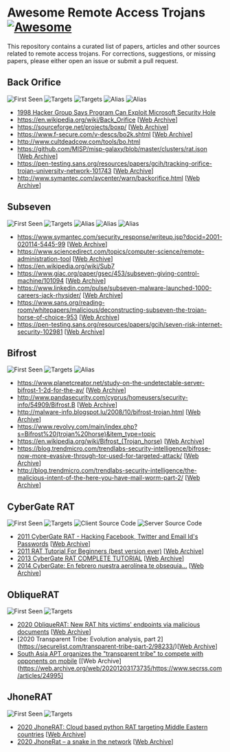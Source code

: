 # Awesome Remote Access Trojans [![Awesome](https://awesome.re/badge.svg)](https://awesome.re)

This repository contains a curated list of papers, articles and other sources related to remote access trojans. For corrections, suggestions, or missing papers, please either open an issue or submit a pull request.

## Back Orifice
![First Seen](https://img.shields.io/badge/Year-1998-blue) ![Targets](https://img.shields.io/badge/Targets-Windows-orange) ![Targets](https://img.shields.io/badge/Targets-Unix-orange) ![Alias](https://img.shields.io/badge/Alias-BO2K-503040) ![Alias](https://img.shields.io/badge/Alias-Body%20Odour-503040) 

* [1998 Hacker Group Says Program Can Exploit Microsoft Security Hole](https://archive.nytimes.com/www.nytimes.com/library/tech/98/08/cyber/articles/04hacker.html)
* https://en.wikipedia.org/wiki/Back_Orifice [[Web Archive](https://web.archive.org/web/20200429081647/https://en.wikipedia.org/wiki/Back_Orifice)] 
* https://sourceforge.net/projects/boxp/ [[Web Archive](https://web.archive.org/web/20160731115412/https://sourceforge.net/projects/boxp/)] 
* https://www.f-secure.com/v-descs/bo2k.shtml [[Web Archive](https://web.archive.org/web/20191227143749/https://www.f-secure.com/v-descs/bo2k.shtml)] 
* http://www.cultdeadcow.com/tools/bo.html
* https://github.com/MISP/misp-galaxy/blob/master/clusters/rat.json [[Web Archive](https://web.archive.org/web/20200518134647/https://github.com/MISP/misp-galaxy/blob/master/clusters/rat.json)] 
* https://pen-testing.sans.org/resources/papers/gcih/tracking-orifice-trojan-university-network-101743 [[Web Archive](https://web.archive.org/web/20190608080456/https://pen-testing.sans.org/resources/papers/gcih/tracking-orifice-trojan-university-network-101743)]
* http://www.symantec.com/avcenter/warn/backorifice.html [[Web Archive](https://web.archive.org/web/20190608080457/http://www.symantec.com/avcenter/warn/backorifice.html)] 

## Subseven
![First Seen](https://img.shields.io/badge/Year-1999-blue) ![Targets](https://img.shields.io/badge/Targets-Windows-orange) ![Alias](https://img.shields.io/badge/Alias-Sub7-503040) ![Alias](https://img.shields.io/badge/Alias-Backdoor%20G-503040) ![Alias](https://img.shields.io/badge/Alias-Sub7Server-503040) 

* https://www.symantec.com/security_response/writeup.jsp?docid=2001-020114-5445-99 [[Web Archive](https://web.archive.org/web/20190211200320/https://www.symantec.com/security-center/writeup/2001-020114-5445-99)] 
* https://www.sciencedirect.com/topics/computer-science/remote-administration-tool [[Web Archive](https://web.archive.org/web/20201008145609/https://www.sciencedirect.com/topics/computer-science/remote-administration-tool)] 
* https://en.wikipedia.org/wiki/Sub7
* https://www.giac.org/paper/gsec/453/subseven-giving-control-machine/101094 [[Web Archive](https://web.archive.org/web/20201008145832/https://www.giac.org/paper/gsec/453/subseven-giving-control-machine/101094)] 
* https://www.linkedin.com/pulse/subseven-malware-launched-1000-careers-jack-rhysider/ [[Web Archive](https://web.archive.org/web/20201008150036/https://www.linkedin.com/pulse/subseven-malware-launched-1000-careers-jack-rhysider/)] 
* https://www.sans.org/reading-room/whitepapers/malicious/deconstructing-subseven-the-trojan-horse-of-choice-953 [[Web Archive](https://web.archive.org/web/20140202135110/http://www.sans.org/reading-room/whitepapers/malicious/deconstructing-subseven-the-trojan-horse-of-choice-953)] 
* https://pen-testing.sans.org/resources/papers/gcih/seven-risk-internet-security-102981 [[Web Archive](https://web.archive.org/web/20150922142519/http://pen-testing.sans.org/resources/papers/gcih/seven-risk-internet-security-102981)] 

## Bifrost
![First Seen](https://img.shields.io/badge/Year-2004-blue) ![Targets](https://img.shields.io/badge/Targets-Windows-orange) ![Alias](https://img.shields.io/badge/Alias-Bifrose-503040) 

* https://www.planetcreator.net/study-on-the-undetectable-server-bifrost-1-2d-for-the-av/ [[Web Archive](https://web.archive.org/save/https://www.planetcreator.net/study-on-the-undetectable-server-bifrost-1-2d-for-the-av/)] 
* http://www.pandasecurity.com/cyprus/homeusers/security-info/54909/Bifrost.B [[Web Archive](https://web.archive.org/web/20200518183218/https://www.pandasecurity.com/en/security-info/?idVirus=54909)] 
* http://malware-info.blogspot.lu/2008/10/bifrost-trojan.html [[Web Archive](https://web.archive.org/web/20100719210545/http://malware-info.blogspot.com/2008/10/bifrost-trojan.html)] 
* https://www.revolvy.com/main/index.php?s=Bifrost%20(trojan%20horse)&item_type=topic 
* https://en.wikipedia.org/wiki/Bifrost_(Trojan_horse) [[Web Archive](https://web.archive.org/web/20190323091003/http://en.wikipedia.org/wiki/Bifrost_(Trojan_horse))] 
* https://blog.trendmicro.com/trendlabs-security-intelligence/bifrose-now-more-evasive-through-tor-used-for-targeted-attack/ [[Web Archive](https://web.archive.org/web/20190807233120/https://blog.trendmicro.com/trendlabs-security-intelligence/bifrose-now-more-evasive-through-tor-used-for-targeted-attack/)] 
* http://blog.trendmicro.com/trendlabs-security-intelligence/the-malicious-intent-of-the-here-you-have-mail-worm-part-2/ [[Web Archive](https://web.archive.org/web/20160611083959/http://blog.trendmicro.com/trendlabs-security-intelligence/the-malicious-intent-of-the-here-you-have-mail-worm-part-2/)] 

## CyberGate RAT

![First Seen](https://img.shields.io/badge/Year-2011-blue) ![Targets](https://img.shields.io/badge/Targets-Windows-orange) ![Client Source Code](https://img.shields.io/badge/Client-delphi-yellow) ![Server Source Code](https://img.shields.io/badge/Server-C++-yellow)

- [2011 CyberGate RAT - Hacking Facebook, Twitter and Email Id's Passwords](http://www.hackersthirst.com/2011/03/cybergate-rat-hacking-facebook-twitter.html) [[Web Archive](https://web.archive.org/web/20110404045714/http://www.hackersthirst.com/2011/03/cybergate-rat-hacking-facebook-twitter.html)]
- [2011 RAT Tutorial For Beginners (best version ever)](http://mrwecheat-hacker.blogspot.com/2011/12/rat-tutorial-for-dummies-best-version.html) [[Web Archive](https://web.archive.org/web/20131127165255/http://mrwecheat-hacker.blogspot.com/2011/12/rat-tutorial-for-dummies-best-version.html)]
- [2013 CyberGate RAT COMPLETE TUTORIAL](https://atjeh-vb6.blogspot.com/2013/05/cybergate-rat-complete-tutorial.html) [[Web Archive](https://web.archive.org/web/20201008135258/https://atjeh-vb6.blogspot.com/2013/05/cybergate-rat-complete-tutorial.html)]
- [2014 CyberGate: En febrero nuestra aerolínea te obsequia...](http://oberheimdmx.blogspot.nl/2014/01/cybergate-en-febrero-nuestra-obsequia.html) [[Web Archive](https://web.archive.org/web/20201008135727/http://oberheimdmx.blogspot.com/2014/01/cybergate-en-febrero-nuestra-obsequia.html)] 

## ObliqueRAT

![First Seen](https://img.shields.io/badge/Year-2020-blue) ![Targets](https://img.shields.io/badge/Targets-Windows-orange)

- [2020 ObliqueRAT: New RAT hits victims' endpoints via malicious documents](https://blog.talosintelligence.com/2020/02/obliquerat-hits-victims-via-maldocs.html) [[Web Archive](https://web.archive.org/web/20200311091640/https://blog.talosintelligence.com/2020/02/obliquerat-hits-victims-via-maldocs.html)]
- [2020 Transparent Tribe: Evolution analysis, part 2] (https://securelist.com/transparent-tribe-part-2/98233/)[[Web Archive](https://web.archive.org/web/20201026064017/https://securelist.com/transparent-tribe-part-2/98233/)]
- [South Asia APT organizes the "transparent tribe" to compete with opponents on mobile](https://www.secrss.com/articles/24995) [[Web Archive](https://web.archive.org/web/20201203173735/https://www.secrss.com/articles/24995]

## JhoneRAT

![First Seen](https://img.shields.io/badge/Year-2019-blue) ![Targets](https://img.shields.io/badge/Targets-Windows-orange)

- [2020 JhoneRAT: Cloud based python RAT targeting Middle Eastern countries](https://blog.talosintelligence.com/2020/01/jhonerat.html) [[Web Archive](https://web.archive.org/web/20200411085247/https://blog.talosintelligence.com/2020/01/jhonerat.html)]
- [2020 JhoneRat – a snake in the network](https://www.cyjax.com/2020/01/21/jhonerat-a-multi-stage-targeted-malware-infection/) [[Web Archive](https://web.archive.org/web/20200922080847/https://www.cyjax.com/2020/01/21/jhonerat-a-multi-stage-targeted-malware-infection/)]

